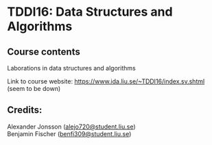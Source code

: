 

# TDDI16: Data Structures and Algorithms


## Course contents

Laborations in data structures and algorithms

Link to course website: https://www.ida.liu.se/~TDDI16/index.sv.shtml (seem to be down)


## Credits:
Alexander Jonsson (alejo720@student.liu.se)<br />
Benjamin Fischer (benfi309@student.liu.se)<br />
